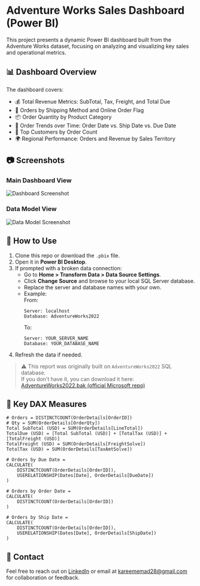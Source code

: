 # Adventure Works Sales Dashboard (Power BI)

This project presents a dynamic Power BI dashboard built from the Adventure Works dataset, focusing on analyzing and visualizing key sales and operational metrics.

## 📊 Dashboard Overview

The dashboard covers:

- 💰 Total Revenue Metrics: SubTotal, Tax, Freight, and Total Due  
- 🚚 Orders by Shipping Method and Online Order Flag  
- 📦 Order Quantity by Product Category  
- 📅 Order Trends over Time: Order Date vs. Ship Date vs. Due Date  
- 👥 Top Customers by Order Count  
- 🌍 Regional Performance: Orders and Revenue by Sales Territory  

## 📷 Screenshots

### Main Dashboard View  
![Dashboard Screenshot](https://github.com/user-attachments/assets/efc18891-b5a7-45ee-9294-3b33d8d498ab)

### Data Model View  
![Data Model Screenshot](https://github.com/user-attachments/assets/bf78b46e-b556-43cc-9230-986e9383b145)

## 🚀 How to Use

1. Clone this repo or download the `.pbix` file.
2. Open it in **Power BI Desktop**.
3. If prompted with a broken data connection:
   - Go to **Home > Transform Data > Data Source Settings**.
   - Click **Change Source** and browse to your local SQL Server database.
   - Replace the server and database names with your own.
   - Example:  
     From:  
     ```
     Server: localhost  
     Database: AdventureWorks2022
     ```  
     To:  
     ```
     Server: YOUR_SERVER_NAME  
     Database: YOUR_DATABASE_NAME
     ```
4. Refresh the data if needed.

> ⚠️ This report was originally built on `AdventureWorks2022` SQL database.  
> If you don't have it, you can download it here:  
> [AdventureWorks2022.bak (official Microsoft repo)](https://github.com/Microsoft/sql-server-samples/releases/download/adventureworks/AdventureWorks2022.bak)



## 🧠 Key DAX Measures

```DAX
# Orders = DISTINCTCOUNT(OrderDetails[OrderID])
# Qty = SUM(OrderDetails[OrderQty])
Total SubTotal (USD) = SUM(OrderDetails[LineTotal])
TotalDue (USD) = [Total SubTotal (USD)] + [TotalTax (USD)] + [TotalFreight (USD)]
TotalFreight (USD) = SUM(OrderDetails[FreightSolve])
TotalTax (USD) = SUM(OrderDetails[TaxAmtSolve])

# Orders by Due Date = 
CALCULATE(
    DISTINCTCOUNT(OrderDetails[OrderID]),
    USERELATIONSHIP(Dates[Date], OrderDetails[DueDate])
)

# Orders by Order Date = 
CALCULATE(
    DISTINCTCOUNT(OrderDetails[OrderID])
)

# Orders by Ship Date = 
CALCULATE(
    DISTINCTCOUNT(OrderDetails[OrderID]),
    USERELATIONSHIP(Dates[Date], OrderDetails[ShipDate])
)
```
## 📩 Contact

Feel free to reach out on [LinkedIn](https://www.linkedin.com/in/kareem-emad0/) or email at kareememad28@gmail.com for collaboration or feedback.
